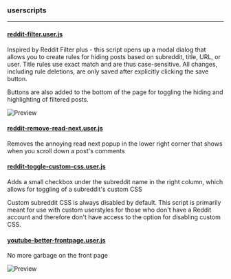 ### userscripts

***

#### [reddit-filter.user.js](reddit-filter.user.js)
Inspired by Reddit Filter plus - this script opens up a modal dialog that allows you to create rules for hiding posts
based on subreddit, title, URL, or user. Title rules use exact match and are thus case-sensitive. All changes, including
rule deletions, are only saved after explicitly clicking the save button.

Buttons are also added to the bottom of the page for toggling the hiding and highlighting of filtered posts.

![Preview](https://imgrush.com/-TY1yReJssBH.png)

#### [reddit-remove-read-next.user.js](reddit-remove-read-next.user.js)
Removes the annoying read next popup in the lower right corner that shows when you scroll down a post's comments

#### [reddit-toggle-custom-css.user.js](reddit-toggle-custom-css.user.js)
Adds a small checkbox under the subreddit name in the right column, which allows for toggling of a subreddit's custom
CSS

Custom subreddit CSS is always disabled by default. This script is primarily meant for use with custom userstyles for
those who don't have a Reddit account and therefore don't have access to the option for disabling custom CSS.

#### [youtube-better-frontpage.user.js](youtube-better-frontpage.user.js)
No more garbage on the front page

![Preview](https://imgrush.com/HWHTGUHEVQCK.png)
